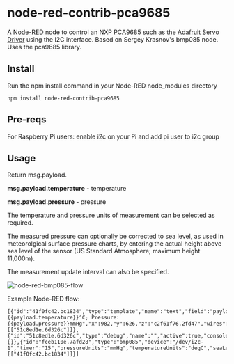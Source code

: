 node-red-contrib-pca9685
========================

A <a href="http://nodered.org">Node-RED</a> node to control an NXP [PCA9685](http://www.nxp.com/products/power-management/lighting-driver-and-controller-ics/ic-led-display-control/16-channel-12-bit-pwm-fm-plus-ic-bus-led-controller:PCA9685) such as the [Adafruit Servo Driver](https://www.adafruit.com/product/815) using the I2C interface. Based on Sergey Krasnov's bmp085 node. Uses the pca9685 library.

Install
-------

Run the npm install command in your Node-RED node_modules directory

	npm install node-red-contrib-pca9685

Pre-reqs
--------

For Raspberry Pi users: enable i2c on your Pi and add pi user to i2c group

Usage
-----

Return msg.payload.

**msg.payload.temperature** - temperature

**msg.payload.pressure** - pressure

The temperature and pressure units of measurement can be selected as required.

The measured pressure can optionally be corrected to sea level, as used in meteorolgical surface pressure charts, by entering the actual height above sea level of the sensor (US Standard Atmosphere; maximum height 11,000m).

The measurement update interval can also be specified.


![node-red-bmp085-flow](https://cloud.githubusercontent.com/assets/4464231/5672613/02c030dc-97a3-11e4-90c8-45385801d63b.png)

Example Node-RED flow:

	[{"id":"41f0fc42.bc1834","type":"template","name":"text","field":"payload","template":"Temperature: {{payload.temperature}}°C; Pressure: {{payload.pressure}}mmHg","x":982,"y":626,"z":"c2f61f76.2fd47","wires":[["51c8ed1e.6d326c"]]},{"id":"51c8ed1e.6d326c","type":"debug","name":"","active":true,"console":"false","complete":"payload","x":1174,"y":538,"z":"c2f61f76.2fd47","wires":[]},{"id":"fceb110e.7afd28","type":"bmp085","device":"/dev/i2c-1","timer":"15","pressureUnits":"mmHg","temperatureUnits":"degC","seaLevel":"QFE","height":"NaN","name":"","x":830,"y":727,"z":"c2f61f76.2fd47","wires":[["41f0fc42.bc1834"]]}]

